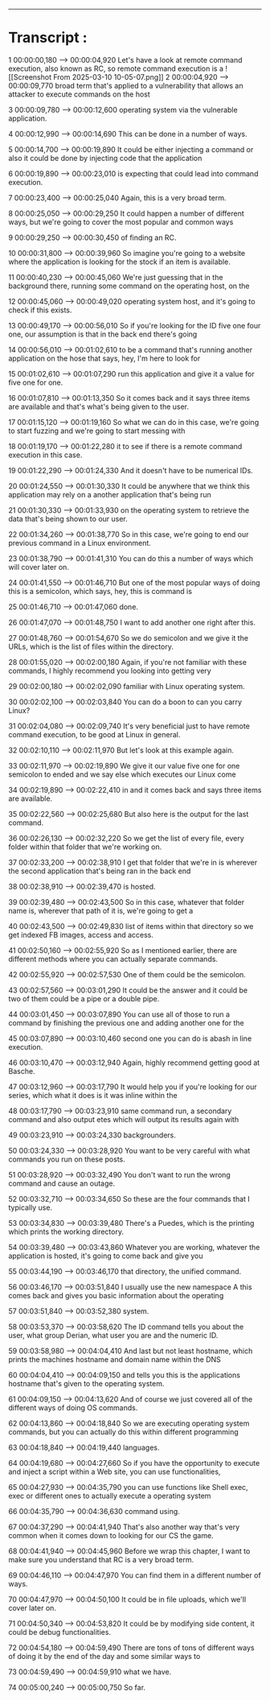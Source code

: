 



---

# Transcript :

1
00:00:00,180 --> 00:00:04,920
Let's have a look at remote command execution, also known as RC, so remote command execution is a
![[Screenshot From 2025-03-10 10-05-07.png]]
2
00:00:04,920 --> 00:00:09,770
broad term that's applied to a vulnerability that allows an attacker to execute commands on the host

3
00:00:09,780 --> 00:00:12,600
operating system via the vulnerable application.

4
00:00:12,990 --> 00:00:14,690
This can be done in a number of ways.

5
00:00:14,700 --> 00:00:19,890
It could be either injecting a command or also it could be done by injecting code that the application

6
00:00:19,890 --> 00:00:23,010
is expecting that could lead into command execution.

7
00:00:23,400 --> 00:00:25,040
Again, this is a very broad term.

8
00:00:25,050 --> 00:00:29,250
It could happen a number of different ways, but we're going to cover the most popular and common ways

9
00:00:29,250 --> 00:00:30,450
of finding an RC.

10
00:00:31,800 --> 00:00:39,960
So imagine you're going to a website where the application is looking for the stock if an item is available.

11
00:00:40,230 --> 00:00:45,060
We're just guessing that in the background there, running some command on the operating host, on the

12
00:00:45,060 --> 00:00:49,020
operating system host, and it's going to check if this exists.

13
00:00:49,170 --> 00:00:56,010
So if you're looking for the ID five one four one, our assumption is that in the back end there's going

14
00:00:56,010 --> 00:01:02,610
to be a command that's running another application on the hose that says, hey, I'm here to look for

15
00:01:02,610 --> 00:01:07,290
run this application and give it a value for five one for one.

16
00:01:07,810 --> 00:01:13,350
So it comes back and it says three items are available and that's what's being given to the user.

17
00:01:15,120 --> 00:01:19,160
So what we can do in this case, we're going to start fuzzing and we're going to start messing with

18
00:01:19,170 --> 00:01:22,280
it to see if there is a remote command execution in this case.

19
00:01:22,290 --> 00:01:24,330
And it doesn't have to be numerical IDs.

20
00:01:24,550 --> 00:01:30,330
It could be anywhere that we think this application may rely on a another application that's being run

21
00:01:30,330 --> 00:01:33,930
on the operating system to retrieve the data that's being shown to our user.

22
00:01:34,260 --> 00:01:38,770
So in this case, we're going to end our previous command in a Linux environment.

23
00:01:38,790 --> 00:01:41,310
You can do this a number of ways which will cover later on.

24
00:01:41,550 --> 00:01:46,710
But one of the most popular ways of doing this is a semicolon, which says, hey, this is command is

25
00:01:46,710 --> 00:01:47,060
done.

26
00:01:47,070 --> 00:01:48,750
I want to add another one right after this.

27
00:01:48,760 --> 00:01:54,670
So we do semicolon and we give it the URLs, which is the list of files within the directory.

28
00:01:55,020 --> 00:02:00,180
Again, if you're not familiar with these commands, I highly recommend you looking into getting very

29
00:02:00,180 --> 00:02:02,090
familiar with Linux operating system.

30
00:02:02,100 --> 00:02:03,840
You can do a boon to can you carry Linux?

31
00:02:04,080 --> 00:02:09,740
It's very beneficial just to have remote command execution, to be good at Linux in general.

32
00:02:10,110 --> 00:02:11,970
But let's look at this example again.

33
00:02:11,970 --> 00:02:19,890
We give it our value five one for one semicolon to ended and we say else which executes our Linux come

34
00:02:19,890 --> 00:02:22,410
in and it comes back and says three items are available.

35
00:02:22,560 --> 00:02:25,680
But also here is the output for the last command.

36
00:02:26,130 --> 00:02:32,220
So we get the list of every file, every folder within that folder that we're working on.

37
00:02:33,200 --> 00:02:38,910
I get that folder that we're in is wherever the second application that's being ran in the back end

38
00:02:38,910 --> 00:02:39,470
is hosted.

39
00:02:39,480 --> 00:02:43,500
So in this case, whatever that folder name is, wherever that path of it is, we're going to get a

40
00:02:43,500 --> 00:02:49,830
list of items within that directory so we get indexed FB images, access and access.

41
00:02:50,160 --> 00:02:55,920
So as I mentioned earlier, there are different methods where you can actually separate commands.

42
00:02:55,920 --> 00:02:57,530
One of them could be the semicolon.

43
00:02:57,560 --> 00:03:01,290
It could be the answer and it could be two of them could be a pipe or a double pipe.

44
00:03:01,450 --> 00:03:07,890
You can use all of those to run a command by finishing the previous one and adding another one for the

45
00:03:07,890 --> 00:03:10,460
second one you can do is abash in line execution.

46
00:03:10,470 --> 00:03:12,940
Again, highly recommend getting good at Basche.

47
00:03:12,960 --> 00:03:17,790
It would help you if you're looking for our series, which what it does is it was inline within the

48
00:03:17,790 --> 00:03:23,910
same command run, a secondary command and also output etes which will output its results again with

49
00:03:23,910 --> 00:03:24,330
backgrounders.

50
00:03:24,330 --> 00:03:28,920
You want to be very careful with what commands you run on these posts.

51
00:03:28,920 --> 00:03:32,490
You don't want to run the wrong command and cause an outage.

52
00:03:32,710 --> 00:03:34,650
So these are the four commands that I typically use.

53
00:03:34,830 --> 00:03:39,480
There's a Puedes, which is the printing which prints the working directory.

54
00:03:39,480 --> 00:03:43,860
Whatever you are working, whatever the application is hosted, it's going to come back and give you

55
00:03:44,190 --> 00:03:46,170
that directory, the unified command.

56
00:03:46,170 --> 00:03:51,840
I usually use the new namespace A this comes back and gives you basic information about the operating

57
00:03:51,840 --> 00:03:52,380
system.

58
00:03:53,370 --> 00:03:58,620
The ID command tells you about the user, what group Derian, what user you are and the numeric ID.

59
00:03:58,980 --> 00:04:04,410
And last but not least hostname, which prints the machines hostname and domain name within the DNS

60
00:04:04,410 --> 00:04:09,150
and tells you this is the applications hostname that's given to the operating system.

61
00:04:09,150 --> 00:04:13,620
And of course we just covered all of the different ways of doing OS commands.

62
00:04:13,860 --> 00:04:18,840
So we are executing operating system commands, but you can actually do this within different programming

63
00:04:18,840 --> 00:04:19,440
languages.

64
00:04:19,680 --> 00:04:27,660
So if you have the opportunity to execute and inject a script within a Web site, you can use functionalities,

65
00:04:27,930 --> 00:04:35,790
you can use functions like Shell exec, exec or different ones to actually execute a operating system

66
00:04:35,790 --> 00:04:36,630
command using.

67
00:04:37,290 --> 00:04:41,940
That's also another way that's very common when it comes down to looking for our CS the game.

68
00:04:41,940 --> 00:04:45,960
Before we wrap this chapter, I want to make sure you understand that RC is a very broad term.

69
00:04:46,110 --> 00:04:47,970
You can find them in a different number of ways.

70
00:04:47,970 --> 00:04:50,100
It could be in file uploads, which we'll cover later on.

71
00:04:50,340 --> 00:04:53,820
It could be by modifying side content, it could be debug functionalities.

72
00:04:54,180 --> 00:04:59,490
There are tons of tons of different ways of doing it by the end of the day and some similar ways to

73
00:04:59,490 --> 00:04:59,910
what we have.

74
00:05:00,240 --> 00:05:00,750
So far.